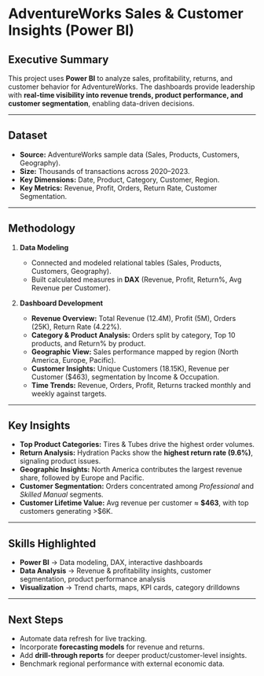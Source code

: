 
# AdventureWorks Sales & Customer Insights (Power BI)

## Executive Summary

This project uses **Power BI** to analyze sales, profitability, returns, and customer behavior for AdventureWorks. The dashboards provide leadership with **real-time visibility into revenue trends, product performance, and customer segmentation**, enabling data-driven decisions.

---

## Dataset

* **Source:** AdventureWorks sample data (Sales, Products, Customers, Geography).
* **Size:** Thousands of transactions across 2020–2023.
* **Key Dimensions:** Date, Product, Category, Customer, Region.
* **Key Metrics:** Revenue, Profit, Orders, Return Rate, Customer Segmentation.

---

## Methodology

1. **Data Modeling**

   * Connected and modeled relational tables (Sales, Products, Customers, Geography).
   * Built calculated measures in **DAX** (Revenue, Profit, Return%, Avg Revenue per Customer).

2. **Dashboard Development**

   * **Revenue Overview:** Total Revenue (12.4M), Profit (5M), Orders (25K), Return Rate (4.22%).
   * **Category & Product Analysis:** Orders split by category, Top 10 products, and Return% by product.
   * **Geographic View:** Sales performance mapped by region (North America, Europe, Pacific).
   * **Customer Insights:** Unique Customers (18.15K), Revenue per Customer (\$463), segmentation by Income & Occupation.
   * **Time Trends:** Revenue, Orders, Profit, Returns tracked monthly and weekly against targets.

---

## Key Insights

* **Top Product Categories:** Tires & Tubes drive the highest order volumes.
* **Return Analysis:** Hydration Packs show the **highest return rate (9.6%)**, signaling product issues.
* **Geographic Insights:** North America contributes the largest revenue share, followed by Europe and Pacific.
* **Customer Segmentation:** Orders concentrated among *Professional* and *Skilled Manual* segments.
* **Customer Lifetime Value:** Avg revenue per customer ≈ **\$463**, with top customers generating >\$6K.

---

##  Skills Highlighted

* **Power BI** → Data modeling, DAX, interactive dashboards
* **Data Analysis** → Revenue & profitability insights, customer segmentation, product performance analysis
* **Visualization** → Trend charts, maps, KPI cards, category drilldowns

---

## Next Steps

* Automate data refresh for live tracking.
* Incorporate **forecasting models** for revenue and returns.
* Add **drill-through reports** for deeper product/customer-level insights.
* Benchmark regional performance with external economic data.
